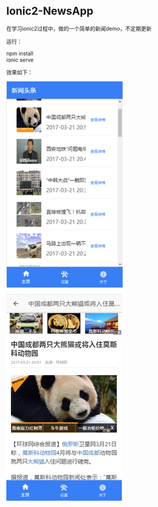 ﻿# Ionic2-NewsApp
在学习ionic2过程中，做的一个简单的新闻demo，不定期更新

运行：


npm install      
ionic serve


效果如下：

![Alt text](https://github.com/AganYa/Ionic2-NewsApp/raw/master/Screenshots/NewsApp01.png)



![Alt text](https://github.com/AganYa/Ionic2-NewsApp/raw/master/Screenshots/NewsApp02.png)

